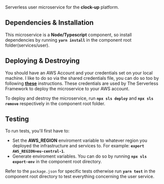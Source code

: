 Serverless user microservice for the **clock-up** platform.

## **Dependencies & Installation**
This microservice is a **Node/Typescript** component, so install dependencies by running **`yarn install`** in the component root folder(services/user).

## **Deploying & Destroying**

You should have an AWS Account and your credentials set on your local machine. I like to do so via the shared credentials file, you can do so too by following [**these**](https://docs.aws.amazon.com/sdk-for-javascript/v2/developer-guide/loading-node-credentials-shared.html) instructions. These credentials are used by The Serverless Framework to deploy the microservice to your AWS account.

To deploy and destroy the microservice, run **`npx sls deploy`** and **`npx sls remove`** respectively in the component root folder.

## **Testing**

To run tests, you'll first have to:
- Set the **AWS_REGION** enviroment variable to whatever region you deployed the infrastructure and services to. For example: **`export AWS_REGION=eu-central-1`**.
- Generate enviroment variables. You can do so by running **`npx sls export-env`** in the component root directory.

Refer to the `package.json` for specific tests otherwise run **`yarn test`** in the component root directory to test everything concerning the user service.